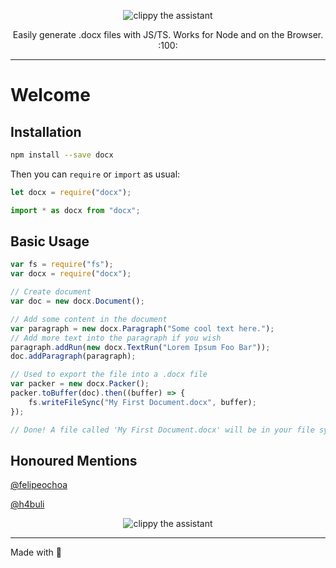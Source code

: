 <p align="center">
    <img alt="clippy the assistant" src="https://i.imgur.com/pwCV6L8.png">
</p>

<p align="center">
    Easily generate .docx files with JS/TS. Works for Node and on the Browser. :100:
</p>

---

# Welcome

## Installation

```sh
npm install --save docx
```

Then you can `require` or `import` as usual:

```js
let docx = require("docx");
```

```js
import * as docx from "docx";
```

## Basic Usage

```js
var fs = require("fs");
var docx = require("docx");

// Create document
var doc = new docx.Document();

// Add some content in the document
var paragraph = new docx.Paragraph("Some cool text here.");
// Add more text into the paragraph if you wish
paragraph.addRun(new docx.TextRun("Lorem Ipsum Foo Bar"));
doc.addParagraph(paragraph);

// Used to export the file into a .docx file
var packer = new docx.Packer();
packer.toBuffer(doc).then((buffer) => {
    fs.writeFileSync("My First Document.docx", buffer);
});

// Done! A file called 'My First Document.docx' will be in your file system.
```

## Honoured Mentions

[@felipeochoa](https://github.com/felipeochoa)

[@h4buli](https://github.com/h4buli)

<p align="center">
    <img alt="clippy the assistant" src="http://i60.tinypic.com/339pvtt.png">
</p>

---

Made with 💖
